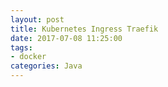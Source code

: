 ```yaml
---
layout: post
title: Kubernetes Ingress Traefik
date: 2017-07-08 11:25:00
tags:
- docker
categories: Java
---
```




